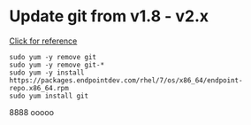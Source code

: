 # Update git from v1.8  - v2.x

[Click for reference](https://computingforgeeks.com/install-git-2-on-centos-7/)

```shell
sudo yum -y remove git
sudo yum -y remove git-*
sudo yum -y install https://packages.endpointdev.com/rhel/7/os/x86_64/endpoint-repo.x86_64.rpm
sudo yum install git
```
8888
ooooo
